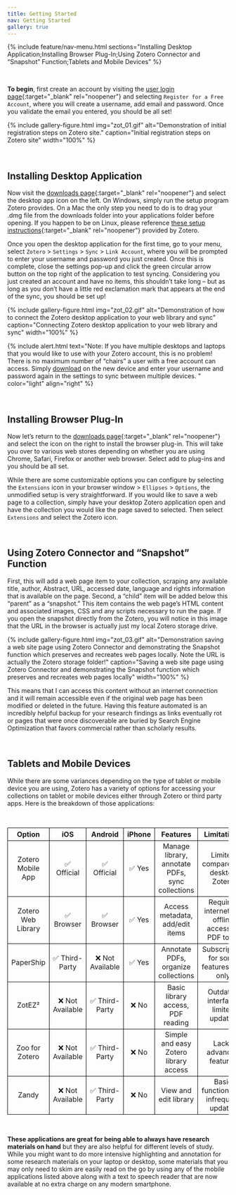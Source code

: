 ```yaml
---
title: Getting Started
nav: Getting Started
gallery: true
---
```


{% include feature/nav-menu.html sections="Installing Desktop Application;Installing Browser Plug-In;Using Zotero Connector and “Snapshot” Function;Tablets and Mobile Devices" %}

<br>

**To begin**, first create an account by visiting the [user login page](https://www.zotero.org/user/login/){:target="_blank" rel="noopener"} and selecting `Register for a Free Account`, where you will create a username, add email and password. Once you validate the email you entered, you should be all set!

{% include gallery-figure.html img="zot_01.gif" alt="Demonstration of initial registration steps on Zotero site." caption="Initial registration steps on Zotero site" width="100%" %}

<br>

## Installing Desktop Application

Now visit the [downloads page](https://www.zotero.org/download/){:target="_blank" rel="noopener"} and select the desktop app icon on the left. On Windows, simply run the setup program Zotero provides. On a Mac the only step you need to do is to drag your .dmg file from the downloads folder into your applications folder before opening. If you happen to be on Linux, please reference [these setup instructions](https://www.zotero.org/support/installation){:target="_blank" rel="noopener"} provided by Zotero. 

Once you open the desktop application for the first time, go to your menu, select `Zotero` > `Settings` > `Sync` > `Link Account`, where you will be prompted to enter your username and password you just created. Once this is complete, close the settings pop-up and click the green circular arrow button on the top right of the application to test syncing. Considering you just created an account and have no items, this shouldn’t take long – but as long as you don’t have a little red exclamation mark that appears at the end of the sync, you should be set up!

{% include gallery-figure.html img="zot_02.gif" alt="Demonstration of how to connect the Zotero desktop application to your web library and sync" caption="Connecting Zotero desktop application to your web library and sync" width="100%" %}

{% include alert.html text="Note: If you have multiple desktops and laptops that you would like to use with your Zotero account, this is no problem! There is no maximum number of “chairs” a user with a free account can access. Simply [download](https://www.zotero.org/download/) on the new device and enter your username and password again in the settings to sync between multiple devices. " color="light" align="right" %}

<br>

## Installing Browser Plug-In

Now let’s return to the [downloads page](https://www.zotero.org/download/){:target="_blank" rel="noopener"} and select the icon on the right to install the browser plug-in. This will take you over to various web stores depending on whether you are using Chrome, Safari, Firefox or another web browser. Select add to plug-ins and you should be all set.

While there are some customizable options you can configure by selecting the `Extensions` icon in your browser window > `Ellipses` > `Options`, the unmodified setup is very straightforward. If you would like to save a web page to a collection, simply have your desktop Zotero application open and have the collection you would like the page saved to selected. Then select `Extensions` and select the Zotero icon. 

<br>

## Using Zotero Connector and “Snapshot” Function

First, this will add a web page item to your collection, scraping any available title, author, Abstract, URL, accessed date, language and rights information that is available on the page.  Second, a “child” item will be added below this “parent” as a “snapshot.” This item contains the web page’s HTML content and associated images, CSS and any scripts necessary to run the page. If you open the snapshot directly from the Zotero, you will notice in this image that the URL in the browser is actually just my local Zotero storage drive. 

{% include gallery-figure.html img="zot_03.gif" alt="Demonstration saving a web site page using Zotero Connector and demonstrating the Snapshot function which preserves and recreates web pages locally. Note the URL is actually the Zotero storage folder!" caption="Saving a web site page using Zotero Connector and demonstrating the Snapshot function which preserves and recreates web pages locally" width="100%" %}

This means that I can access this content without an internet connection and it will remain accessible even if the original web page has been modified or deleted in the future. Having this feature automated is an incredibly helpful backup for your research findings as links eventually rot or pages that were once discoverable are buried by Search Engine Optimization that favors commercial rather than scholarly results. 

<br>

## Tablets and Mobile Devices

While there are some variances depending on the type of tablet or mobile device you are using, Zotero has a variety of options for accessing your collections on tablet or mobile devices either through Zotero or third party apps. Here is the breakdown of those applications:

<br>


<table style="width:100%; border-collapse:collapse; text-align:center;">
  <tr>
    <th style="border:1px solid black;">Option</th>
    <th style="border:1px solid black;">iOS</th>
    <th style="border:1px solid black;">Android</th>
    <th style="border:1px solid black;">iPhone</th>
    <th style="border:1px solid black;">Features</th>
    <th style="border:1px solid black;">Limitations</th>
    <th style="border:1px solid black;">Links</th>
  </tr>
  <tr>
    <td style="border:1px solid black;">Zotero Mobile App</td>
    <td style="border:1px solid black;">✅ Official</td>
    <td style="border:1px solid black;">✅ Official</td>
    <td style="border:1px solid black;">✅ Yes</td>
    <td style="border:1px solid black;">Manage library, annotate PDFs, sync collections</td>
    <td style="border:1px solid black;">Limited compared to desktop Zotero</td>
    <td style="border:1px solid black;">
      <a href="https://apps.apple.com/app/zotero/id1513554812" target="_blank" rel="noopener">iOS</a> / 
      <a href="https://play.google.com/store/apps/details?id=org.zotero.android" target="_blank" rel="noopener">Android</a>
    </td>
  </tr>
  <tr>
    <td style="border:1px solid black;">Zotero Web Library</td>
    <td style="border:1px solid black;">✅ Browser</td>
    <td style="border:1px solid black;">✅ Browser</td>
    <td style="border:1px solid black;">✅ Yes</td>
    <td style="border:1px solid black;">Access metadata, add/edit items</td>
    <td style="border:1px solid black;">Requires internet, no offline access or PDF tools</td>
    <td style="border:1px solid black;">
      <a href="https://www.zotero.org/" target="_blank" rel="noopener">Web Access</a>
    </td>
  </tr>
  <tr>
    <td style="border:1px solid black;">PaperShip</td>
    <td style="border:1px solid black;">✅ Third-Party</td>
    <td style="border:1px solid black;">❌ Not Available</td>
    <td style="border:1px solid black;">✅ Yes</td>
    <td style="border:1px solid black;">Annotate PDFs, organize collections</td>
    <td style="border:1px solid black;">Subscription for some features, iOS only</td>
    <td style="border:1px solid black;">
      <a href="https://www.papershipapp.com/" target="_blank" rel="noopener">iOS</a>
    </td>
  </tr>
  <tr>
    <td style="border:1px solid black;">ZotEZ²</td>
    <td style="border:1px solid black;">❌ Not Available</td>
    <td style="border:1px solid black;">✅ Third-Party</td>
    <td style="border:1px solid black;">❌ No</td>
    <td style="border:1px solid black;">Basic library access, PDF reading</td>
    <td style="border:1px solid black;">Outdated interface, limited updates</td>
    <td style="border:1px solid black;">
      <a href="https://play.google.com/store/apps/details?id=net.ezbio.zotez2&hl=en_US" target="_blank" rel="noopener">Android</a>
    </td>
  </tr>
  <tr>
    <td style="border:1px solid black;">Zoo for Zotero</td>
    <td style="border:1px solid black;">❌ Not Available</td>
    <td style="border:1px solid black;">✅ Third-Party</td>
    <td style="border:1px solid black;">❌ No</td>
    <td style="border:1px solid black;">Simple and easy Zotero library access</td>
    <td style="border:1px solid black;">Lacks advanced features</td>
    <td style="border:1px solid black;">
      <a href="https://play.google.com/store/apps/details?id=com.mickstarify.zooforzotero&hl=en_US" target="_blank" rel="noopener">Android</a>
    </td>
  </tr>
  <tr>
    <td style="border:1px solid black;">Zandy</td>
    <td style="border:1px solid black;">❌ Not Available</td>
    <td style="border:1px solid black;">✅ Third-Party</td>
    <td style="border:1px solid black;">❌ No</td>
    <td style="border:1px solid black;">View and edit library</td>
    <td style="border:1px solid black;">Basic functionality, infrequent updates</td>
    <td style="border:1px solid black;">
      <a href="https://github.com/avram/zandy" target="_blank" rel="noopener">Android</a>
    </td>
  </tr>
</table>


<br>

**These applications are great for being able to always have research materials on hand** but they are also helpful for different levels of study. While you might want to do more intensive highlighting and annotation for some research materials on your laptop or desktop, some materials that you may only need to skim are easily read on the go by using any of the mobile applications listed above along with a text to speech reader that are now available at no extra charge on any modern smartphone.

<br>

